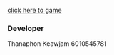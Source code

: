 [click here to game](https://tongthanaphon.github.io/RoomGameWebGL/)

### Developer
Thanaphon Keawjam 6010545781
